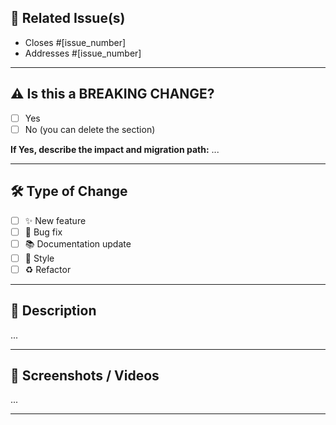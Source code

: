 ## 🔗 Related Issue(s)

<!-- Link to any relevant GitHub issues. Use keywords like "Closes #123" or "Fixes #456". -->
- Closes #[issue_number]
- Addresses #[issue_number]

---

## ⚠️ Is this a BREAKING CHANGE?

<!--
A breaking change is anything that would require users of your code to change their own code when they update to a version including your changes.
If "Yes", please describe the impact and migration path for existing applications below.
-->
- [ ] Yes
- [ ] No (you can delete the section)

**If Yes, describe the impact and migration path:**
...

---

## 🛠️ Type of Change

<!-- Please check the boxes that apply. -->
- [ ] ✨ New feature
- [ ] 🐛 Bug fix
- [ ] 📚 Documentation update
- [ ] 💅 Style
- [ ] ♻️ Refactor

---

## 📝 Description

<!--
Provide a clear and concise summary of the changes.
What problem does it solve or what feature does it add?
Why is this change necessary?
-->
...

---

## 📸 Screenshots / Videos

<!--
If your PR includes UI changes, please provide screenshots or a short video/GIF. 
Before/after is nice for visual changes.
Drag and drop images here or use Markdown: ![Alt Text](url)
-->
...

---
